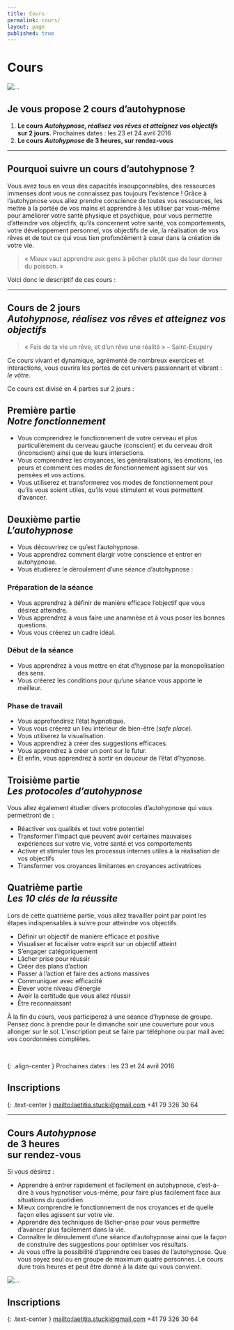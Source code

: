 ```yaml
---
title: Cours
permalink: cours/
layout: page
published: true
---
```



# Cours

![...](../images/laetitia-stucki-cours.jpg)

## Je vous propose 2 cours d’autohypnose

1. **Le cours *Autohypnose, réalisez vos rêves et atteignez vos objectifs* sur 2 jours.** <span class="brun">Prochaines dates : les 23 et 24 avril 2016</span>
2. **Le cours *Autohypnose* de 3 heures, sur rendez-vous**

<hr/>

## Pourquoi suivre un cours d’autohypnose ?

Vous avez tous en vous des capacités insoupçonnables, des ressources immenses dont vous ne connaissez pas toujours l’existence ! Grâce à l’autohypnose vous allez prendre conscience de toutes vos ressources, les mettre à la portée de vos mains et apprendre à les utiliser par vous-même pour améliorer votre santé physique et psychique, pour vous permettre d’atteindre vos objectifs, qu’ils concernent votre santé, vos comportements, votre développement personnel, vos objectifs de vie, la réalisation de vos rêves et de tout ce qui vous tien profondément à cœur dans la création de votre vie.

> « Mieux vaut apprendre aux gens à pêcher plutôt que de leur donner du poisson. »

Voici donc le descriptif de ces cours :

<hr/>

## Cours de 2 jours<br/>*Autohypnose, réalisez vos rêves et atteignez vos objectifs*

> « Fais de ta vie un rêve, et d’un rêve une réalité » – Saint-Exupéry

Ce cours vivant et dynamique, agrémenté de nombreux exercices et interactions, vous ouvrira les portes de cet univers passionnant et vibrant : *le vôtre*.

Ce cours est divisé en 4 parties sur 2 jours :

## Première partie<br/>*Notre fonctionnement*

- Vous comprendrez le fonctionnement de votre cerveau et plus particulièrement du cerveau gauche (conscient) et du cerveau droit (inconscient) ainsi que de leurs interactions.
- Vous comprendrez les croyances, les généralisations, les émotions, les peurs et comment ces modes de fonctionnement agissent sur vos pensées et vos actions.
- Vous utiliserez et transformerez vos modes de fonctionnement pour qu’ils vous soient utiles, qu’ils vous stimulent et vous permettent d’avancer.

## Deuxième partie<br/>*L’autohypnose*

- Vous découvrirez ce qu’est l’autohypnose.
- Vous apprendrez comment élargir votre conscience et entrer en autohypnose.
- Vous étudierez le déroulement d’une séance d’autohypnose :

### Préparation de la séance

- Vous apprendrez à définir de manière efficace l’objectif que vous désirez atteindre.
- Vous apprendrez à vous faire une anamnèse et à vous poser les bonnes questions.
- Vous vous créerez un cadre idéal.

### Début de la séance

- Vous apprendrez à vous mettre en état d’hypnose par la monopolisation des sens.
- Vous créerez les conditions pour qu’une séance vous apporte le meilleur.

### Phase de travail

- Vous approfondirez l’état hypnotique.
- Vous vous créerez un lieu intérieur de bien-être (*safe place*).
- Vous utiliserez la visualisation.
- Vous apprendrez à créer des suggestions efficaces.
- Vous apprendrez à créer un pont sur le futur.
- Et enfin, vous apprendrez à sortir en douceur de l’état d’hypnose.

## Troisième partie<br/>*Les protocoles d’autohypnose*

Vous allez également étudier divers protocoles d’autohypnose qui vous permettront de :

- Réactiver vos qualités et tout votre potentiel
- Transformer l’impact que peuvent avoir certaines mauvaises expériences sur votre vie, votre santé et vos comportements
- Activer et stimuler tous les processus internes utiles à la réalisation de vos objectifs
- Transformer vos croyances limitantes en croyances activatrices

## Quatrième partie<br/>*Les 10 clés de la réussite*

Lors de cette quatrième partie, vous allez travailler point par point les étapes indispensables à suivre pour atteindre vos objectifs.

- Définir un objectif de manière efficace et positive
- Visualiser et focaliser votre esprit sur un objectif atteint
- S’engager catégoriquement
- Lâcher prise pour réussir
- Créer des plans d’action
- Passer à l’action et faire des actions massives
- Communiquer avec efficacité
- Élever votre niveau d’énergie
- Avoir la certitude que vous allez réussir
- Être reconnaissant

À la fin du cours, vous participerez à une séance d’hypnose de groupe. Pensez donc à prendre pour le dimanche soir une couverture pour vous allonger sur le sol. L’inscription peut se faire par téléphone ou par mail avec vos coordonnées complètes.

&nbsp;

{: .align-center }
<span class="brun">Prochaines dates : les 23 et 24 avril 2016</span>

## Inscriptions

{: .text-center }
<mailto:laetitia.stucki@gmail.com>
<i class="fa fa-mobile"></i> +41 79 326 30 64

<hr style="page-break-after:always;"/>

## Cours *Autohypnose*<br/>de 3 heures<br/>sur rendez-vous

Si vous désirez :

- Apprendre à entrer rapidement et facilement en autohypnose, c’est-à-dire à vous hypnotiser vous-même, pour faire plus facilement face aux situations du quotidien.
- Mieux comprendre le fonctionnement de nos croyances et de quelle façon elles agissent sur votre vie.
- Apprendre des techniques de lâcher-prise pour vous permettre d’avancer plus facilement dans la vie.
- Connaître le déroulement d’une séance d’autohypnose ainsi que la façon de construire des suggestions pour optimiser vos résultats.
- Je vous offre la possibilité d’apprendre ces bases de l’autohypnose. Que vous soyez seul ou en groupe de maximum quatre personnes. Le cours dure trois heures et peut être donné à la date qui vous convient.

![...](../images/laetitia-stucki-hypnose-007.jpg)

## Inscriptions

{: .text-center }
<mailto:laetitia.stucki@gmail.com>
<i class="fa fa-mobile"></i> +41 79 326 30 64

